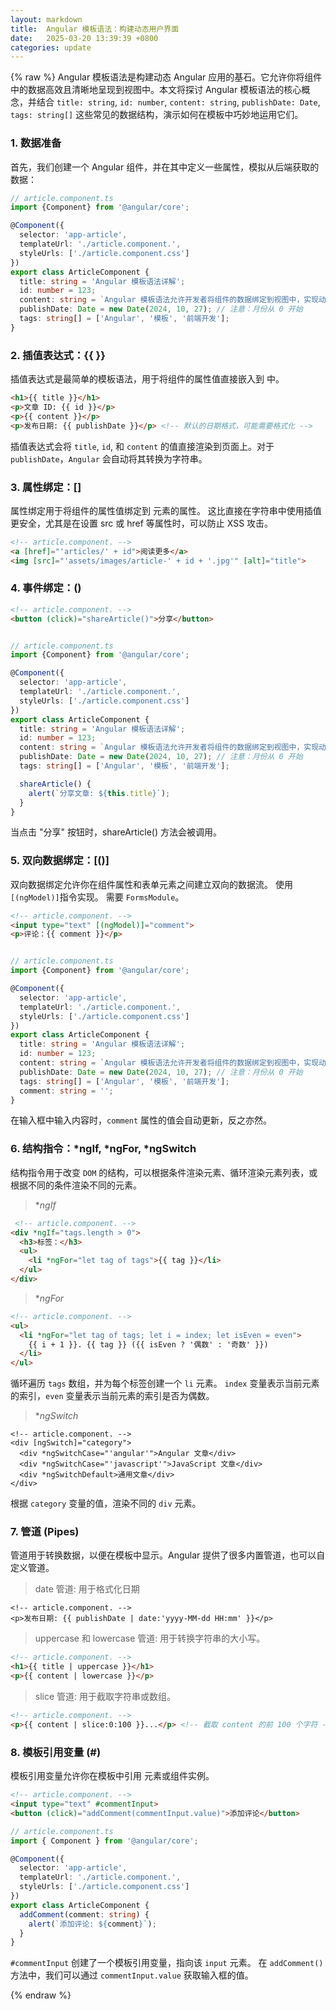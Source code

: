 ```yaml
---
layout: markdown
title:  Angular 模板语法：构建动态用户界面
date:   2025-03-20 13:39:39 +0800
categories: update
---
```


{% raw %}
Angular 模板语法是构建动态 Angular 应用的基石。它允许你将组件中的数据高效且清晰地呈现到视图中。本文将探讨 Angular 模板语法的核心概念，并结合 `title: string`, `id: number`, `content: string`, `publishDate: Date`, `tags: string[]` 这些常见的数据结构，演示如何在模板中巧妙地运用它们。

### 1. 数据准备

首先，我们创建一个 Angular 组件，并在其中定义一些属性，模拟从后端获取的数据：

```typescript
// article.component.ts
import {Component} from '@angular/core';

@Component({
  selector: 'app-article',
  templateUrl: './article.component.',
  styleUrls: ['./article.component.css']
})
export class ArticleComponent {
  title: string = 'Angular 模板语法详解';
  id: number = 123;
  content: string = `Angular 模板语法允许开发者将组件的数据绑定到视图中，实现动态更新...`;
  publishDate: Date = new Date(2024, 10, 27); // 注意：月份从 0 开始
  tags: string[] = ['Angular', '模板', '前端开发'];
}
```

### 2. 插值表达式：{{ }}

插值表达式是最简单的模板语法，用于将组件的属性值直接嵌入到  中。

```html
<h1>{{ title }}</h1>
<p>文章 ID: {{ id }}</p>
<p>{{ content }}</p>
<p>发布日期: {{ publishDate }}</p> <!-- 默认的日期格式，可能需要格式化 -->
```

插值表达式会将 `title`, `id`, 和 `content` 的值直接渲染到页面上。对于 `publishDate`，`Angular` 会自动将其转换为字符串。

### 3. 属性绑定：[]

属性绑定用于将组件的属性值绑定到  元素的属性。 这比直接在字符串中使用插值更安全，尤其是在设置 src 或 href 等属性时，可以防止 XSS 攻击。

```html
<!-- article.component. -->
<a [href]="'articles/' + id">阅读更多</a>
<img [src]="'assets/images/article-' + id + '.jpg'" [alt]="title">
```

### 4. 事件绑定：()

```html
<!-- article.component. -->
<button (click)="shareArticle()">分享</button>
```

```typescript

// article.component.ts
import {Component} from '@angular/core';

@Component({
  selector: 'app-article',
  templateUrl: './article.component.',
  styleUrls: ['./article.component.css']
})
export class ArticleComponent {
  title: string = 'Angular 模板语法详解';
  id: number = 123;
  content: string = `Angular 模板语法允许开发者将组件的数据绑定到视图中，实现动态更新...`;
  publishDate: Date = new Date(2024, 10, 27); // 注意：月份从 0 开始
  tags: string[] = ['Angular', '模板', '前端开发'];

  shareArticle() {
    alert(`分享文章: ${this.title}`);
  }
}

```

当点击 "分享" 按钮时，shareArticle() 方法会被调用。

### 5. 双向数据绑定：[()]

双向数据绑定允许你在组件属性和表单元素之间建立双向的数据流。 使用 `[(ngModel)]`指令实现。 需要 `FormsModule`。

```html
<!-- article.component. -->
<input type="text" [(ngModel)]="comment">
<p>评论：{{ comment }}</p>
```

```typescript

// article.component.ts
import {Component} from '@angular/core';

@Component({
  selector: 'app-article',
  templateUrl: './article.component.',
  styleUrls: ['./article.component.css']
})
export class ArticleComponent {
  title: string = 'Angular 模板语法详解';
  id: number = 123;
  content: string = `Angular 模板语法允许开发者将组件的数据绑定到视图中，实现动态更新...`;
  publishDate: Date = new Date(2024, 10, 27); // 注意：月份从 0 开始
  tags: string[] = ['Angular', '模板', '前端开发'];
  comment: string = '';
}

```

在输入框中输入内容时，`comment` 属性的值会自动更新，反之亦然。

### 6. 结构指令：*ngIf, *ngFor, *ngSwitch

结构指令用于改变 `DOM` 的结构，可以根据条件渲染元素、循环渲染元素列表，或根据不同的条件渲染不同的元素。

> *_ngIf_

```html
 <!-- article.component. -->
<div *ngIf="tags.length > 0">
  <h3>标签：</h3>
  <ul>
    <li *ngFor="let tag of tags">{{ tag }}</li>
  </ul>
</div>
```

> *_ngFor_

```html
<!-- article.component. -->
<ul>
  <li *ngFor="let tag of tags; let i = index; let isEven = even">
    {{ i + 1 }}. {{ tag }} ({{ isEven ? '偶数' : '奇数' }})
  </li>
</ul>

```
循环遍历 `tags` 数组，并为每个标签创建一个 `li` 元素。 `index` 变量表示当前元素的索引，`even` 变量表示当前元素的索引是否为偶数。

> *_ngSwitch_

```
<!-- article.component. -->
<div [ngSwitch]="category">
  <div *ngSwitchCase="'angular'">Angular 文章</div>
  <div *ngSwitchCase="'javascript'">JavaScript 文章</div>
  <div *ngSwitchDefault>通用文章</div>
</div>

```
根据 `category` 变量的值，渲染不同的 `div` 元素。



### 7. 管道 (Pipes)
管道用于转换数据，以便在模板中显示。Angular 提供了很多内置管道，也可以自定义管道。


> date 管道: 用于格式化日期

```angular181html
<!-- article.component. -->
<p>发布日期: {{ publishDate | date:'yyyy-MM-dd HH:mm' }}</p>
```
> uppercase 和 lowercase 管道: 用于转换字符串的大小写。

```html
<!-- article.component. -->
<h1>{{ title | uppercase }}</h1>
<p>{{ content | lowercase }}</p>
```

> slice 管道: 用于截取字符串或数组。


```HTML
<!-- article.component. -->
<p>{{ content | slice:0:100 }}...</p> <!-- 截取 content 的前 100 个字符 -->

```

### 8. 模板引用变量 (#)
模板引用变量允许你在模板中引用  元素或组件实例。
```html
<!-- article.component. -->
<input type="text" #commentInput>
<button (click)="addComment(commentInput.value)">添加评论</button>

```

```typescript
// article.component.ts
import { Component } from '@angular/core';

@Component({
  selector: 'app-article',
  templateUrl: './article.component.',
  styleUrls: ['./article.component.css']
})
export class ArticleComponent {
  addComment(comment: string) {
    alert(`添加评论: ${comment}`);
  }
}

```
`#commentInput` 创建了一个模板引用变量，指向该 `input` 元素。 在 `addComment()` 方法中，我们可以通过 `commentInput.value` 获取输入框的值。



{% endraw %}
